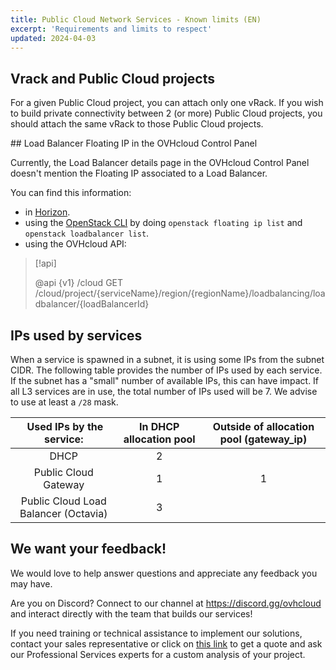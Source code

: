 ```yaml
---
title: Public Cloud Network Services - Known limits (EN)
excerpt: 'Requirements and limits to respect'
updated: 2024-04-03
---
```


## Vrack and Public Cloud projects

For a given Public Cloud project, you can attach only one vRack. If you wish to build private connectivity between 2 (or more) Public Cloud projects, you should attach the same vRack to those Public Cloud projects.

## Load Balancer Floating IP in the OVHcloud Control Panel

Currently, the Load Balancer details page in the OVHcloud Control Panel doesn't mention the Floating IP associated to a Load Balancer.

You can find this information:

- in [Horizon](introducing_horizon1.).
- using the [OpenStack CLI](prepare_the_environment_for_using_the_openstack_api1.) by doing `openstack floating ip list` and `openstack loadbalancer list`.
- using the OVHcloud API:

> [!api]
>
> @api {v1} /cloud GET /cloud/project/{serviceName}/region/{regionName}/loadbalancing/loadbalancer/{loadBalancerId}
>

## IPs used by services

When a service is spawned in a subnet, it is using some IPs from the subnet CIDR. The following table provides the number of IPs used by each service. If the subnet has a "small" number of available IPs, this can have impact. If all L3 services are in use, the total number of IPs used will be 7. We advise to use at least a `/28` mask.

| Used IPs by the service:| In DHCP allocation pool |	Outside of allocation pool (gateway_ip) |
| :---: | :---: | :---: |
| DHCP |	2 | |	
| Public Cloud Gateway | 1	| 1 |
| Public Cloud Load Balancer (Octavia)	| 3 | |	

## We want your feedback!

We would love to help answer questions and appreciate any feedback you may have.

Are you on Discord? Connect to our channel at <https://discord.gg/ovhcloud> and interact directly with the team that builds our services!

If you need training or technical assistance to implement our solutions, contact your sales representative or click on [this link](https://www.ovhcloud.com/en/professional-services/) to get a quote and ask our Professional Services experts for a custom analysis of your project.
